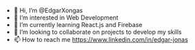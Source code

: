 - 👋 Hi, I’m @EdgarXongas
- 👀 I’m interested in Web Development
- 🌱 I’m currently learning React.js and Firebase
- 💞️ I’m looking to collaborate on projects to develop my skills
- 📫 How to reach me https://www.linkedin.com/in/edgar-jonas 

<!---
EdgarXongas/EdgarXongas is a ✨ special ✨ repository because its `README.md` (this file) appears on your GitHub profile.
You can click the Preview link to take a look at your changes.
--->
